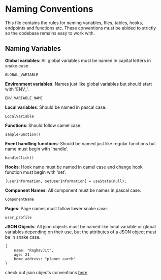 # Naming Conventions

This file contains the rules for naming variables, files, tables, hooks, endpoints and functions etc. These conventions must be abided to strictly so the codebase remains easy to work with.

## Naming Variables

**Global variables**: All global variables must be named in capital letters in snake case. 
```
GLOBAL_VARIABLE
```

**Environment variables**: Names just like global variables but should start with 'ENV_'.
```
ENV_VARIABLE_NAME
```

**Local variables**: Should be named in pascal case.
```
LocalVariable
```

**Functions**: Should follow camel case.
```
sampleFunction()
```

**Event handling functions**: Should be named just like regular functions but name must begin with 'handle'.
```
handleClick()
```

**Hooks**: Hook name must be named in camel case and change hook function must begin with 'set'.
```
[userInformation, setUserInformation] = useState(null);
```

**Component Names**: All component must be names in pascal case.
```
ComponentName
```

**Pages**: Page names must follow lower snake case.
```
user_profile
```

**JSON Objects**: All json objects must be named like local variable or global variables depending on their use, but the attributes of a JSON object must be in snake case.
```
{
    name: "RaghavJit",
    age: 21
    home_address: "planet earth"
}
```
check out json objects conventions [here](./CodingConventions.md#JSON-objects)

